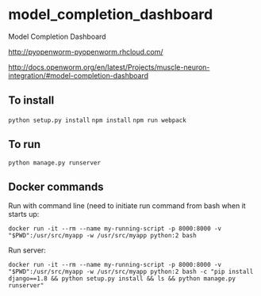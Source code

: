 # model_completion_dashboard
Model Completion Dashboard

http://pyopenworm-pyopenworm.rhcloud.com/

http://docs.openworm.org/en/latest/Projects/muscle-neuron-integration/#model-completion-dashboard

To install
----------

`python setup.py install`
`npm install`
`npm run webpack`

To run
------
`python manage.py runserver`

Docker commands
---------------

Run with command line (need to initiate run command from bash when it starts up:

```
docker run -it --rm --name my-running-script -p 8000:8000 -v "$PWD":/usr/src/myapp -w /usr/src/myapp python:2 bash
```

Run server:

```
docker run -it --rm --name my-running-script -p 8000:8000 -v "$PWD":/usr/src/myapp -w /usr/src/myapp python:2 bash -c "pip install django==1.8 && python setup.py install && ls && python manage.py runserver"
```
